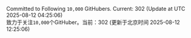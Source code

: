 Committed to Following `10,000` GitHubers. Current: <!-- FOLLOWING_COUNT -->302<!-- FOLLOWING_COUNT --> (Update at UTC <!-- LAST_UPDATED -->2025-08-12 04:25:06<!-- LAST_UPDATED -->)<br>
致力于关注`10,000`个GitHuber。当前：<!-- FOLLOWING_COUNT -->302<!-- FOLLOWING_COUNT --> (更新于北京时间 <!-- LAST_UPDATED_CST -->2025-08-12 12:25:06<!-- LAST_UPDATED_CST -->)
